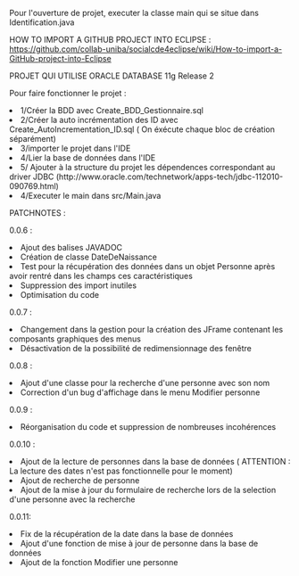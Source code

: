 Pour l'ouverture de projet, executer la classe main qui se situe dans Identification.java

HOW TO IMPORT A GITHUB PROJECT INTO ECLIPSE :
https://github.com/collab-uniba/socialcde4eclipse/wiki/How-to-import-a-GitHub-project-into-Eclipse

PROJET QUI UTILISE ORACLE DATABASE 11g Release 2

Pour faire fonctionner le projet :
<li> 1/Créer la BDD avec Create_BDD_Gestionnaire.sql</li>
<li> 2/Créer la auto incrémentation des ID avec Create_AutoIncrementation_ID.sql ( On éxécute chaque bloc de création séparément)</li>
<li> 3/importer le projet dans l'IDE</li>
<li> 4/Lier la base de données dans l'IDE</li>
<li> 5/ Ajouter à la structure du projet les dépendences correspondant au driver JDBC (http://www.oracle.com/technetwork/apps-tech/jdbc-112010-090769.html) </li>
<li> 4/Executer le main dans src/Main.java</li>


PATCHNOTES :

0.0.6 :
<li>Ajout des balises JAVADOC</li>
<li>Création de classe DateDeNaissance</li>
<li>Test pour la récupération des données dans un objet Personne après avoir rentré dans les champs ces caractéristiques</li>
<li>Suppression des import inutiles</li>
<li>Optimisation du code</li>

0.0.7 :
<li>Changement dans la gestion pour la création des JFrame contenant les composants graphiques des menus</li>
<li>Désactivation de la possibilité de redimensionnage des fenêtre</li>

0.0.8 :
<li>Ajout d'une classe pour la recherche d'une personne avec son nom</li>
<li>Correction d'un bug d'affichage dans le menu Modifier personne</li>

0.0.9 :
<li>Réorganisation du code et suppression de nombreuses incohérences</li>

0.0.10 :

<li> Ajout de la lecture de personnes dans la base de données ( ATTENTION : La lecture des dates n'est pas fonctionnelle pour le moment) </li>
<li> Ajout de recherche de personne</li>
<li> Ajout de la mise à jour du formulaire de recherche lors de la selection d'une personne avec la recherche</li>

0.0.11:
<li> Fix de la récupération de la date dans la base de données</li>
<li> Ajout d'une fonction de mise à jour de personne dans la base de données</li>
<li> Ajout de la fonction Modifier une personne</li>
